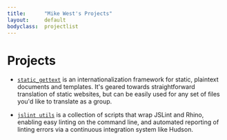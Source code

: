 ```yaml
---
title:      "Mike West's Projects"
layout:     default
bodyclass:  projectlist
---
```

Projects
========

*   [`static_gettext`][static_gettext] is an internationalization framework
    for static, plaintext documents and templates. It's geared towards 
    straightforward translation of static websites, but can be easily used for
    any set of files you'd like to translate as a group.

*   [`jslint utils`][jslintutils] is a collection of scripts that wrap JSLint
    and Rhino, enabling easy linting on the command line, and automated reporting
    of linting errors via a continuous integration system like Hudson.

[static_gettext]: /static_gettext/
[jslintutils]:    /jslint_utils/
